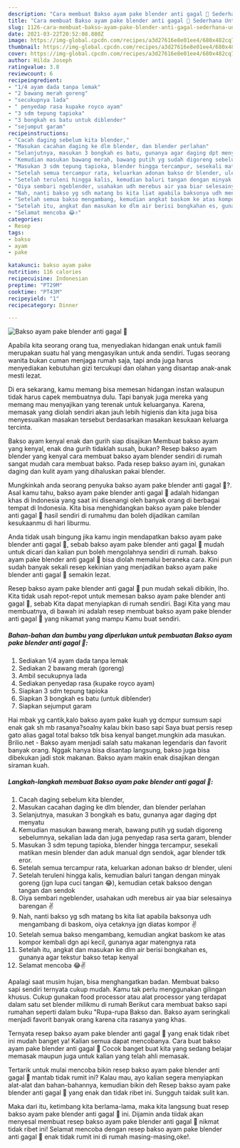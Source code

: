 ```yaml
---
description: "Cara membuat Bakso ayam pake blender anti gagal 👻 Sederhana Untuk Jualan"
title: "Cara membuat Bakso ayam pake blender anti gagal 👻 Sederhana Untuk Jualan"
slug: 1126-cara-membuat-bakso-ayam-pake-blender-anti-gagal-sederhana-untuk-jualan
date: 2021-03-22T20:52:08.880Z
image: https://img-global.cpcdn.com/recipes/a3d27616e8e01ee4/680x482cq70/bakso-ayam-pake-blender-anti-gagal-👻-foto-resep-utama.jpg
thumbnail: https://img-global.cpcdn.com/recipes/a3d27616e8e01ee4/680x482cq70/bakso-ayam-pake-blender-anti-gagal-👻-foto-resep-utama.jpg
cover: https://img-global.cpcdn.com/recipes/a3d27616e8e01ee4/680x482cq70/bakso-ayam-pake-blender-anti-gagal-👻-foto-resep-utama.jpg
author: Hilda Joseph
ratingvalue: 3.8
reviewcount: 6
recipeingredient:
- "1/4 ayam dada tanpa lemak"
- "2 bawang merah goreng"
- "secukupnya lada"
- " penyedap rasa kupake royco ayam"
- "3 sdm tepung tapioka"
- "3 bongkah es batu untuk diblender"
- "sejumput garam"
recipeinstructions:
- "Cacah daging sebelum kita blender,"
- "Masukan cacahan daging ke dlm blender, dan blender perlahan"
- "Selanjutnya, masukan 3 bongkah es batu, gunanya agar daging dpt menyatu"
- "Kemudian masukan bawang merah, bawang putih yg sudah digoreng sebelumnya, sekalian lada dan juga penyedap rasa serta garam, blender"
- "Masukan 3 sdm tepung tapioka, blender hingga tercampur, sesekali matikan mesin blender dan aduk manual dgn sendok, agar blender tdk eror."
- "Setelah semua tercampur rata, keluarkan adonan bakso dr blender, uleni"
- "Setelah teruleni hingga kalis, kemudian baluri tangan dengan minyak goreng (jgn lupa cuci tangan 😂), kemudian cetak baksoo dengan tangan dan sendok"
- "Oiya sembari ngeblender, usahakan udh merebus air yaa biar selesainya barengan ✌"
- "Nah, nanti bakso yg sdh matang bs kita liat apabila baksonya udh mengambang di baskom, oiya cetaknya jgn diatas kompor ✌"
- "Setelah semua bakso mengambang, kemudian angkat baskom ke atas kompor kembali dgn api kecil, gunanya agar matengnya rata"
- "Setelah itu, angkat dan masukan ke dlm air berisi bongkahan es, gunanya agar tekstur bakso tetap kenyal"
- "Selamat mencoba 😂✌"
categories:
- Resep
tags:
- bakso
- ayam
- pake

katakunci: bakso ayam pake 
nutrition: 116 calories
recipecuisine: Indonesian
preptime: "PT29M"
cooktime: "PT43M"
recipeyield: "1"
recipecategory: Dinner

---
```



![Bakso ayam pake blender anti gagal 👻](https://img-global.cpcdn.com/recipes/a3d27616e8e01ee4/680x482cq70/bakso-ayam-pake-blender-anti-gagal-👻-foto-resep-utama.jpg)

Apabila kita seorang orang tua, menyediakan hidangan enak untuk famili merupakan suatu hal yang mengasyikan untuk anda sendiri. Tugas seorang  wanita bukan cuman menjaga rumah saja, tapi anda juga harus menyediakan kebutuhan gizi tercukupi dan olahan yang disantap anak-anak mesti lezat.

Di era  sekarang, kamu memang bisa memesan hidangan instan walaupun tidak harus capek membuatnya dulu. Tapi banyak juga mereka yang memang mau menyajikan yang terenak untuk keluarganya. Karena, memasak yang diolah sendiri akan jauh lebih higienis dan kita juga bisa menyesuaikan masakan tersebut berdasarkan masakan kesukaan keluarga tercinta. 

Bakso ayam kenyal enak dan gurih siap disajikan Membuat bakso ayam yang kenyal, enak dna gurih tidaklah susah, bukan? Resep bakso ayam blender yang kenyal cara membuat bakso ayam blender sendiri di rumah sangat mudah cara membuat bakso. Pada resep bakso ayam ini, gunakan daging dan kulit ayam yang dihaluskan pakai blender.

Mungkinkah anda seorang penyuka bakso ayam pake blender anti gagal 👻?. Asal kamu tahu, bakso ayam pake blender anti gagal 👻 adalah hidangan khas di Indonesia yang saat ini disenangi oleh banyak orang di berbagai tempat di Indonesia. Kita bisa menghidangkan bakso ayam pake blender anti gagal 👻 hasil sendiri di rumahmu dan boleh dijadikan camilan kesukaanmu di hari liburmu.

Anda tidak usah bingung jika kamu ingin mendapatkan bakso ayam pake blender anti gagal 👻, sebab bakso ayam pake blender anti gagal 👻 mudah untuk dicari dan kalian pun boleh mengolahnya sendiri di rumah. bakso ayam pake blender anti gagal 👻 bisa diolah memalui beraneka cara. Kini pun sudah banyak sekali resep kekinian yang menjadikan bakso ayam pake blender anti gagal 👻 semakin lezat.

Resep bakso ayam pake blender anti gagal 👻 pun mudah sekali dibikin, lho. Kita tidak usah repot-repot untuk memesan bakso ayam pake blender anti gagal 👻, sebab Kita dapat menyiapkan di rumah sendiri. Bagi Kita yang mau membuatnya, di bawah ini adalah resep membuat bakso ayam pake blender anti gagal 👻 yang nikamat yang mampu Kamu buat sendiri.

<!--inarticleads1-->

##### Bahan-bahan dan bumbu yang diperlukan untuk pembuatan Bakso ayam pake blender anti gagal 👻:

1. Sediakan 1/4 ayam dada tanpa lemak
1. Sediakan 2 bawang merah (goreng)
1. Ambil secukupnya lada
1. Sediakan  penyedap rasa (kupake royco ayam)
1. Siapkan 3 sdm tepung tapioka
1. Siapkan 3 bongkah es batu (untuk diblender)
1. Siapkan sejumput garam


Hai mbak yg cantik,kalo bakso ayam pake kuah yg dcmpur sumsum sapi enak gak sh mb rasanya?soalny kalau bkin baso sapi Saya buat persis resep gato alias gagal total bakso tdk bisa kenyal banget.mungkin ada masukan. Brilio.net - Bakso ayam menjadi salah satu makanan legendaris dan favorit banyak orang. Nggak hanya bisa disantap langsung, bakso juga bisa dibekukan jadi stok makanan. Bakso ayam makin enak disajikan dengan siraman kuah. 

<!--inarticleads2-->

##### Langkah-langkah membuat Bakso ayam pake blender anti gagal 👻:

1. Cacah daging sebelum kita blender,
1. Masukan cacahan daging ke dlm blender, dan blender perlahan
1. Selanjutnya, masukan 3 bongkah es batu, gunanya agar daging dpt menyatu
1. Kemudian masukan bawang merah, bawang putih yg sudah digoreng sebelumnya, sekalian lada dan juga penyedap rasa serta garam, blender
1. Masukan 3 sdm tepung tapioka, blender hingga tercampur, sesekali matikan mesin blender dan aduk manual dgn sendok, agar blender tdk eror.
1. Setelah semua tercampur rata, keluarkan adonan bakso dr blender, uleni
1. Setelah teruleni hingga kalis, kemudian baluri tangan dengan minyak goreng (jgn lupa cuci tangan 😂), kemudian cetak baksoo dengan tangan dan sendok
1. Oiya sembari ngeblender, usahakan udh merebus air yaa biar selesainya barengan ✌
1. Nah, nanti bakso yg sdh matang bs kita liat apabila baksonya udh mengambang di baskom, oiya cetaknya jgn diatas kompor ✌
1. Setelah semua bakso mengambang, kemudian angkat baskom ke atas kompor kembali dgn api kecil, gunanya agar matengnya rata
1. Setelah itu, angkat dan masukan ke dlm air berisi bongkahan es, gunanya agar tekstur bakso tetap kenyal
1. Selamat mencoba 😂✌


Apalagi saat musim hujan, bisa menghangatkan badan. Membuat bakso sapi sendiri ternyata cukup mudah. Kamu tak perlu menggunakan gilingan khusus. Cukup gunakan food processor atau alat processor yang terdapat dalam satu set blender milikmu di rumah Berikut cara membuat bakso sapi rumahan seperti dalam buku &#34;Rupa-rupa Bakso dan. Bakso ayam seringkali menjadi favorit banyak orang karena cita rasanya yang khas. 

Ternyata resep bakso ayam pake blender anti gagal 👻 yang enak tidak ribet ini mudah banget ya! Kalian semua dapat mencobanya. Cara buat bakso ayam pake blender anti gagal 👻 Cocok banget buat kita yang sedang belajar memasak maupun juga untuk kalian yang telah ahli memasak.

Tertarik untuk mulai mencoba bikin resep bakso ayam pake blender anti gagal 👻 mantab tidak rumit ini? Kalau mau, ayo kalian segera menyiapkan alat-alat dan bahan-bahannya, kemudian bikin deh Resep bakso ayam pake blender anti gagal 👻 yang enak dan tidak ribet ini. Sungguh taidak sulit kan. 

Maka dari itu, ketimbang kita berlama-lama, maka kita langsung buat resep bakso ayam pake blender anti gagal 👻 ini. Dijamin anda tiidak akan menyesal membuat resep bakso ayam pake blender anti gagal 👻 nikmat tidak ribet ini! Selamat mencoba dengan resep bakso ayam pake blender anti gagal 👻 enak tidak rumit ini di rumah masing-masing,oke!.

